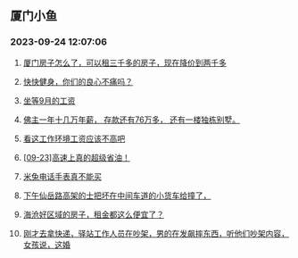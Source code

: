 ## 厦门小鱼 
### 2023-09-24 12:07:06

1. [厦门房子怎么了，可以租三千多的房子，现在降价到两千多](http://bbs.xmfish.com/read-htm-tid-18077773.html)

2. [快快健身，你们的良心不痛吗？](http://bbs.xmfish.com/read-htm-tid-18077722.html)

3. [坐等9月的工资](http://bbs.xmfish.com/read-htm-tid-18077666.html)

4. [佛主一年十几万年薪，
存款还有76万多，
还有一楼独栋别墅。](http://bbs.xmfish.com/read-htm-tid-18077727.html)

5. [看这工作环境工资应该不高吧](http://bbs.xmfish.com/read-htm-tid-18077840.html)

6. [[09-23]高速上真的超级省油！](http://bbs.xmfish.com/read-htm-tid-18077778.html)

7. [米兔电话手表真不能买](http://bbs.xmfish.com/read-htm-tid-18077746.html)

8. [下午仙岳路高架的士把坏在中间车道的小货车给撞了，](http://bbs.xmfish.com/read-htm-tid-18077925.html)

9. [海沧好区域的房子，租金都这么便宜了？](http://bbs.xmfish.com/read-htm-tid-18077916.html)

10. [刚才去拿快递，驿站工作人员在吵架，男的在发飙摔东西，听他们吵架内容，女孩说，这婚](http://bbs.xmfish.com/read-htm-tid-18078008.html)

